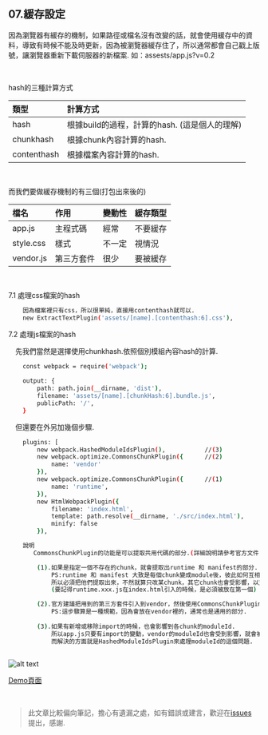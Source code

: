 ## 07.緩存設定   

因為瀏覽器有緩存的機制，如果路徑或檔名沒有改變的話，就會使用緩存中的資料，導致有時候不能及時更新，因為被瀏覽器緩存住了，所以通常都會自己戳上版號，讓瀏覽器重新下載伺服器的新檔案. 如：assests/app.js?v=0.2

<br />

hash的三種計算方式  

| 類型 | 計算方式 |
| :------| :------|
| hash |根據build的過程，計算的hash. (這是個人的理解)|
| chunkhash |根據chunk內容計算的hash.|
| contenthash |根據檔案內容計算的hash.|

<br />

而我們要做緩存機制的有三個(打包出來後的)

| 檔名 | 作用 |變動性 | 緩存類型 |
| :------| :------|:------| :------|
| app.js |主程式碼| 經常 | 不要緩存 |
| style.css|樣式| 不一定 | 視情況 |
| vendor.js|第三方套件| 很少 | 要被緩存 |


<br />

7.1 處理css檔案的hash
```sh   
    因為檔案裡只有css，所以很單純，直接用contenthash就可以.
    new ExtractTextPlugin('assets/[name].[contenthash:6].css'),
```

7.2 處理js檔案的hash

&emsp;先我們當然是選擇使用chunkhash.依照個別模組內容hash的計算.  
```sh 
    const webpack = require('webpack');
    
    output: {
        path: path.join(__dirname, 'dist'),
        filename: 'assets/[name].[chunkHash:6].bundle.js',
        publicPath: '/',
    }
```
&emsp;但還要在外另加幾個步驟.
```sh 
    plugins: [
        new webpack.HashedModuleIdsPlugin(),           //(3)
        new webpack.optimize.CommonsChunkPlugin({      //(2)
            name: 'vendor'
        }),
        new webpack.optimize.CommonsChunkPlugin({      //(1)
            name: 'runtime',
        }),
        new HtmlWebpackPlugin({
            filename: 'index.html',
            template: path.resolve(__dirname, './src/index.html'),
            minify: false
        }),

    說明
       CommonsChunkPlugin的功能是可以提取共用代碼的部分.(詳細說明請參考官方文件)

        (1).如果是指定一個不存在的chunk，就會提取出runtime 和 manifest的部分.
            PS:runtime 和 manifest 大致是每個chunk變成module後，彼此如何互相交流的部分.
            所以必須把他們提取出來，不然就算只改某chunk，其它chunk也會受影響，以至於用了[chunkHash]也是無效.
            (要記得runtime.xxx.js在index.html引入的時候，是必須被放在第一個)

        (2).官方建議把用到的第三方套件引入到vendor，然後使用CommonsChunkPlugin做處理.
            PS:這步驟算是一種規範，因為會放在vendor裡的，通常也是通用的部分.
        
        (3).如果有新增或移除import的時候，也會影響到各chunk的moduleId.
            所以app.js只要有import的變動，vendor的moduleId也會受到影響，就會被重新計算chunkhash.
            而解決的方面就是HashedModuleIdsPlugin來處理moduleId的這個問題.
       
```

![alt text](https://3.bp.blogspot.com/-oI0niK8vX5E/WZAjrgcaT5I/AAAAAAAAA0o/MmtZTA4t8q4zQSSOczSg6nRCw2-MNv1EgCLcBGAs/s1600/%25E8%259E%25A2%25E5%25B9%2595%25E5%25BF%25AB%25E7%2585%25A7%2B2017-08-13%2B%25E4%25B8%258B%25E5%258D%25886.00.48.png"選擇性的標題") 


[Demo頁面](https://jiahongl.github.io/webpack-demo/dist/)  


<br />

> 此文章比較偏向筆記，擔心有遺漏之處，如有錯誤或建言，歡迎在[issues](https://github.com/JiaHongL/webpack-demo/issues) 提出，感謝.